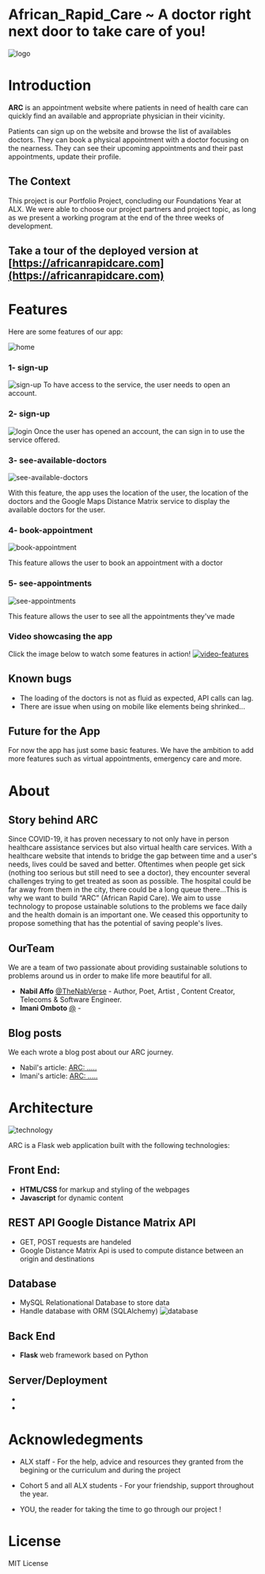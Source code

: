 # African_Rapid_Care ~ A doctor right next door to take care of you!
![logo](./public/images/arc3.jpg)

# Introduction

**ARC** is an appointment website where patients in need of health care can quickly find an available and appropriate physician in their vicinity.

Patients can sign up on the website and browse the list of availables doctors. They can book a physical appointment with a doctor focusing on the nearness.
They can see their upcoming appointments and their past appointments, update their profile.

## The Context
This project is our Portfolio Project, concluding our Foundations Year at ALX. We were able to choose our project partners and project topic, as long as we present a working program at the end of the three weeks of development.

## Take a tour of the deployed version at [https://africanrapidcare.com](https://africanrapidcare.com)

# Features

Here are some features of our app:

![home](./public/images/home.png)
### 1- sign-up
![sign-up](./public/images/sign-up.png)
To have access to the service, the user needs to open an account.

### 2- sign-up
![login](./public/images/login.png)
Once the user has opened an account, the can sign in to use the service offered.

### 3- see-available-doctors

![see-available-doctors](./public/images/doctors.png)

With this feature, the app uses the location of the user, the location of the doctors and the Google Maps Distance Matrix service to display the available doctors for the user.

### 4- book-appointment

![book-appointment](./public/images/booking.png)

This feature allows the user to book an appointment with a doctor

### 5- see-appointments

![see-appointments](./public/images/appointments-profile.png)

This feature allows the user to see all the appointments they've made

### Video showcasing the app
Click the image below to watch some features in action! 
[![video-features](./public/images/home.png)](https://youtu.be/Od0vyEPzyhc)

## Known bugs
* The loading of the doctors is not as fluid as expected, API calls can lag.
* There are issue when using on mobile like elements being shrinked... 

## Future for the App
For now the app has just some basic features. We have the ambition to add more features such as virtual appointments, emergency care and more.

# About
## Story behind ARC
Since COVID-19, it has proven necessary to not only have in person  healthcare assistance services but also virtual health care services. With a healthcare website that intends to bridge the gap between time and a user's needs, lives could be saved and better.
Oftentimes when people get sick (nothing too serious but still need to see a doctor), they encounter several challenges trying to get treated as soon as possible. The hospital could be far away from them in the city, there could be a long queue there…This is why we want to build “ARC” (African Rapid Care).
We aim to usse technology to propose ustainable solutions to the problems we face daily and the health domain is an important one. We ceased this opportunity to propose something that has the potential of saving people's lives.

## OurTeam
We are a team of two passionate about providing sustainable solutions to problems around us in order to make life more beautiful for all.

* **Nabil Affo** [@TheNabVerse](https://twitter.com/TheNabVerse) - Author, Poet, Artist , Content Creator, Telecoms & Software Engineer.
* **Imani Omboto** [@](https://twitter.com/) - 

## Blog posts
We each wrote a blog post about our ARC journey.

* Nabil's article: [ARC: .....](https://medium.com/)
* Imani's article: [ARC: .....](https://medium.com/)


# Architecture
![technology](./public/images/tech.png)

ARC is a Flask web application built with the following technologies:
## Front End:
- **HTML/CSS** for markup and styling of the webpages
- **Javascript** for dynamic content

## REST API Google Distance Matrix API
- GET, POST requests are handeled
- Google Distance Matrix Api is used to compute distance between an origin and destinations


## Database
- MySQL Relationational Database to store data
- Handle database with ORM (SQLAlchemy)
![database](./public/images/database.png)

## Back End
- **Flask** web framework based on Python

## Server/Deployment
- 
- 

# Acknowledegments

* ALX staff - For the help, advice and resources they granted from the begining or the curriculum and during the project

* Cohort 5 and all ALX students - For your friendship, support throughout the year.

* YOU, the reader for taking the time to go through our project !


# License
MIT License
